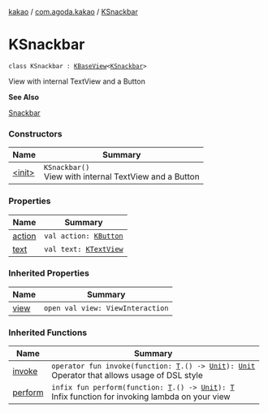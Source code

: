 [kakao](../../index.md) / [com.agoda.kakao](../index.md) / [KSnackbar](./index.md)

# KSnackbar

`class KSnackbar : `[`KBaseView`](../-k-base-view/index.md)`<`[`KSnackbar`](./index.md)`>`

View with internal TextView and a Button

**See Also**

[Snackbar](#)

### Constructors

| Name | Summary |
|---|---|
| [&lt;init&gt;](-init-.md) | `KSnackbar()`<br>View with internal TextView and a Button |

### Properties

| Name | Summary |
|---|---|
| [action](action.md) | `val action: `[`KButton`](../-k-button/index.md) |
| [text](text.md) | `val text: `[`KTextView`](../-k-text-view/index.md) |

### Inherited Properties

| Name | Summary |
|---|---|
| [view](../-k-base-view/view.md) | `open val view: ViewInteraction` |

### Inherited Functions

| Name | Summary |
|---|---|
| [invoke](../-k-base-view/invoke.md) | `operator fun invoke(function: `[`T`](../-k-base-view/index.md#T)`.() -> `[`Unit`](https://kotlinlang.org/api/latest/jvm/stdlib/kotlin/-unit/index.html)`): `[`Unit`](https://kotlinlang.org/api/latest/jvm/stdlib/kotlin/-unit/index.html)<br>Operator that allows usage of DSL style |
| [perform](../-k-base-view/perform.md) | `infix fun perform(function: `[`T`](../-k-base-view/index.md#T)`.() -> `[`Unit`](https://kotlinlang.org/api/latest/jvm/stdlib/kotlin/-unit/index.html)`): `[`T`](../-k-base-view/index.md#T)<br>Infix function for invoking lambda on your view |

